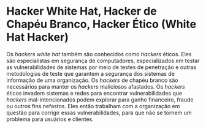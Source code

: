 # Hacker White Hat, Hacker de Chapéu Branco, Hacker Ético (White Hat Hacker)

Os _hackers_ _white hat_ também são conhecidos como _hackers_ éticos. Eles são especialistas em segurança de computadores, especializados em testar as vulnerabilidades de sistemas por meio de testes de penetração e outras metodologias de teste que garantem a segurança dos sistemas de informação de uma organização. Os _hackers_ de chapéu branco são necessários para manter os _hackers_ maliciosos afastados. Os _hackers_ éticos invadem sistemas e redes para encontrar vulnerabilidades que _hackers_ mal-intencionados podem explorar para ganho financeiro, fraude ou outros fins nefastos. Eles então trabalham com a organização em questão para corrigir essas vulnerabilidades, para que não se tornem um problema para usuários e clientes.
